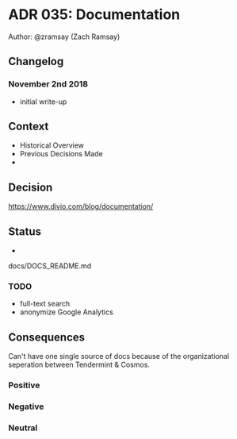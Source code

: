 # ADR 035: Documentation

Author: @zramsay (Zach Ramsay)

## Changelog

###  November 2nd 2018

- initial write-up

## Context

- Historical Overview
- Previous Decisions Made
- 

## Decision

https://www.divio.com/blog/documentation/

## Status

- 
docs/DOCS_README.md

### TODO

- full-text search
- anonymize Google Analytics

## Consequences

Can't have one single source of docs because of the organizational seperation between Tendermint & Cosmos.

### Positive

### Negative

### Neutral
